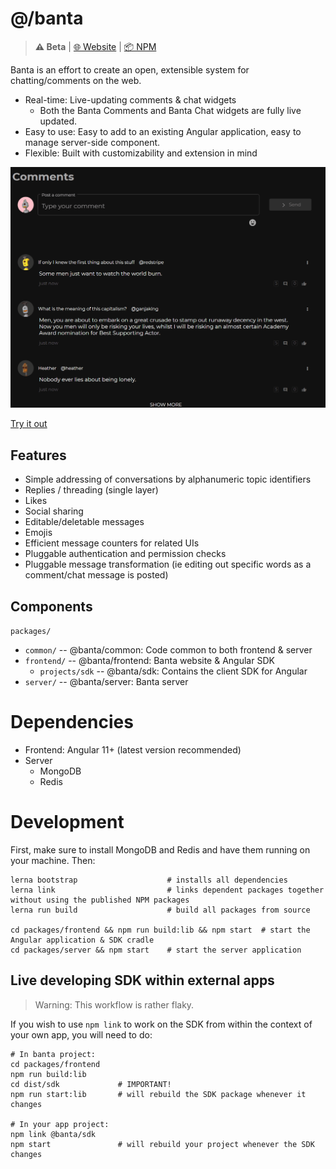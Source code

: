 # @/banta
> **⚠ Beta** | [🌐 Website](http://bantachat.com/) | [📦 NPM](https://npmjs.com/package/@banta/sdk)

Banta is an effort to create an open, extensible system for chatting/comments on the web.

- Real-time: Live-updating comments & chat widgets
    * Both the Banta Comments and Banta Chat widgets are fully live updated.
- Easy to use: Easy to add to an existing Angular application, easy to manage server-side component.
- Flexible: Built with customizability and extension in mind

![demo](demo.gif)

[Try it out](https://bantachat.com/try)

## Features

- Simple addressing of conversations by alphanumeric topic identifiers
- Replies / threading (single layer)
- Likes
- Social sharing
- Editable/deletable messages
- Emojis
- Efficient message counters for related UIs
- Pluggable authentication and permission checks
- Pluggable message transformation (ie editing out specific words as a comment/chat message is posted)

## Components

`packages/`
- `common/` -- @banta/common: Code common to both frontend & server
- `frontend/` -- @banta/frontend: Banta website & Angular SDK
    - `projects/sdk` -- @banta/sdk: Contains the client SDK for Angular
- `server/` -- @banta/server: Banta server

# Dependencies

- Frontend: Angular 11+ (latest version recommended)
- Server
    * MongoDB
    * Redis

# Development

First, make sure to install MongoDB and Redis and have them running on your machine. Then:

```shell
lerna bootstrap                    # installs all dependencies
lerna link                         # links dependent packages together without using the published NPM packages
lerna run build                    # build all packages from source

cd packages/frontend && npm run build:lib && npm start  # start the Angular application & SDK cradle
cd packages/server && npm start    # start the server application
```

## Live developing SDK within external apps 

> Warning: This workflow is rather flaky.

If you wish to use `npm link` to work on the SDK from within the context of your own app, you will need to do:

```shell
# In banta project:
cd packages/frontend
npm run build:lib
cd dist/sdk             # IMPORTANT!
npm run start:lib       # will rebuild the SDK package whenever it changes

# In your app project:
npm link @banta/sdk
npm start               # will rebuild your project whenever the SDK changes
```
